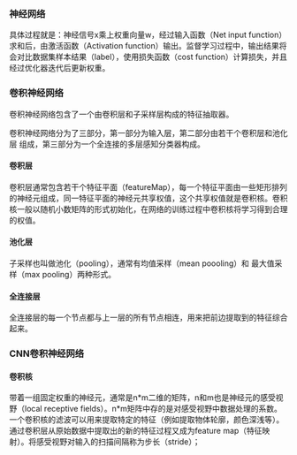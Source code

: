 ### 神经网络
具体过程就是：神经信号x乘上权重向量w，经过输入函数（Net input function）求和后，由激活函数（Activation function）输出。监督学习过程中，输出结果将会对比数据集样本结果（label），使用损失函数（cost function）计算损失，并且经过优化器迭代后更新权重。



### 卷积神经网络
卷积神经网络包含了一个由卷积层和子采样层构成的特征抽取器。

卷积神经网络分为了三部分，第一部分为输入层，第二部分由若干个卷积层和池化层 组成，第三部分为一个全连接的多层感知分类器构成。


#### 卷积层
卷积层通常包含若干个特征平面（featureMap），每一个特征平面由一些矩形排列的神经元组成，同一特征平面的神经元共享权值，这个共享权值就是卷积核。卷积核一般以随机小数矩阵的形式初始化，在网络的训练过程中卷积核将学习得到合理的权值。


#### 池化层
子采样也叫做池化（pooling），通常有均值采样（mean poooling）和 最大值采样（max pooling）两种形式。

#### 全连接层
全连接层的每一个节点都与上一层的所有节点相连，用来把前边提取到的特征综合起来。

### CNN卷积神经网络
#### 卷积核
带着一组固定权重的神经元，通常是n\*m二维的矩阵，n和m也是神经元的感受视野（local receptive fields）。n\*m矩阵中存的是对感受视野中数据处理的系数。一个卷积核的滤波可以用来提取特定的特征（例如提取物体轮廓，颜色深浅等）。通过卷积层从原始数据中提取出的新的特征过程又成为feature map（特征映射）。将感受视野对输入的扫描间隔称为步长（stride）；
